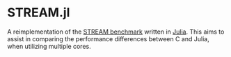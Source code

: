 # STREAM.jl

A reimplementation of the [STREAM benchmark](https://www.cs.virginia.edu/stream/) written in [Julia](https://julialang.org/). This aims to assist in comparing the performance differences between C and Julia, when utilizing multiple cores.
